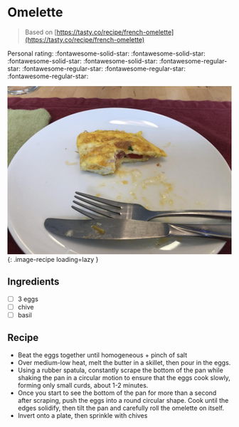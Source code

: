 # Omelette

> Based on [https://tasty.co/recipe/french-omelette](https://tasty.co/recipe/french-omelette)

<!-- rating=1; (User can specify rating on scale of 1-5) -->
<!-- AUTO-UserRating -->
Personal rating: :fontawesome-solid-star: :fontawesome-solid-star: :fontawesome-solid-star: :fontawesome-solid-star: :fontawesome-regular-star: :fontawesome-regular-star: :fontawesome-regular-star: :fontawesome-regular-star:
<!-- /AUTO-UserRating -->

<!-- name_image=omelette.jpeg; (User can specify image name) -->
<!-- AUTO-Image -->
![omelette.jpeg](./omelette.jpeg){: .image-recipe loading=lazy }
<!-- /AUTO-Image -->

## Ingredients

* [ ] 3 eggs
* [ ] chive
* [ ] basil

## Recipe

* Beat the eggs together until homogeneous + pinch of salt
* Over medium-low heat, melt the butter in a skillet, then pour in the eggs.
* Using a rubber spatula, constantly scrape the bottom of the pan while shaking the pan in a circular motion to ensure that the eggs cook slowly, forming only small curds, about 1-2 minutes.
* Once you start to see the bottom of the pan for more than a second after scraping, push the eggs into a round circular shape. Cook until the edges solidify, then tilt the pan and carefully roll the omelette on itself.
* Invert onto a plate, then sprinkle with chives
